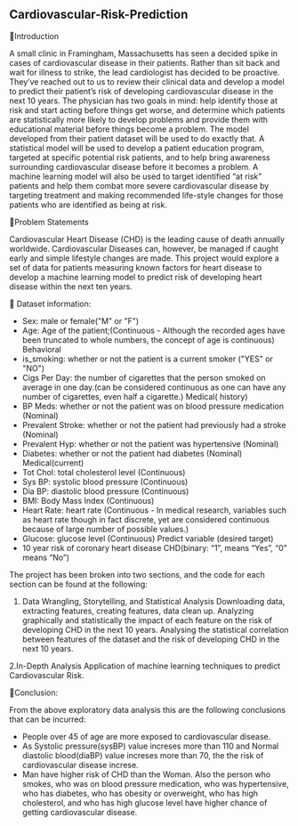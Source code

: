 ## Cardiovascular-Risk-Prediction
📖Introduction

A small clinic in Framingham, Massachusetts has seen a decided spike in cases of cardiovascular disease in their patients. Rather than sit back and wait for illness to strike, the lead cardiologist has decided to be proactive. They’ve reached out to us to review their clinical data and develop a model to predict their patient’s risk of developing cardiovascular disease in the next 10 years. The physician has two goals in mind: help identify those at risk and start acting before things get worse, and determine which patients are statistically more likely to develop problems and provide them with educational material before things become a problem. The model developed from their patient dataset will be used to do exactly that. A statistical model will be used to develop a patient education program, targeted at specific potential risk patients, and to help bring awareness surrounding cardiovascular disease before it becomes a problem. A machine learning model will also be used to target identified “at risk” patients and help them combat more severe cardiovascular disease by targeting treatment and making recommended life-style changes for those patients who are identified as being at risk.


📖Problem Statements

Cardiovascular Heart Disease (CHD) is the leading cause of death annually worldwide. Cardiovascular Diseases can, however, be managed if caught early and simple lifestyle changes are made. This project would explore a set of data for patients measuring known factors for heart disease to develop a machine learning model to predict risk of developing heart disease within the next ten years.

📖 Dataset information:
* Sex: male or female("M" or "F")
* Age: Age of the patient;(Continuous - Although the recorded ages have been truncated to whole numbers, the concept of age is continuous) Behavioral
* is_smoking: whether or not the patient is a current smoker ("YES" or "NO")
* Cigs Per Day: the number of cigarettes that the person smoked on average in one day.(can be considered continuous as one can have any number of cigarettes, even half a cigarette.) Medical( history)
* BP Meds: whether or not the patient was on blood pressure medication (Nominal)
* Prevalent Stroke: whether or not the patient had previously had a stroke (Nominal)
* Prevalent Hyp: whether or not the patient was hypertensive (Nominal)
* Diabetes: whether or not the patient had diabetes (Nominal) Medical(current)
* Tot Chol: total cholesterol level (Continuous)
* Sys BP: systolic blood pressure (Continuous)
* Dia BP: diastolic blood pressure (Continuous)
* BMI: Body Mass Index (Continuous)
* Heart Rate: heart rate (Continuous - In medical research, variables such as heart rate though in fact discrete, yet are considered continuous because of large number of possible values.)
* Glucose: glucose level (Continuous) Predict variable (desired target)
* 10 year risk of coronary heart disease CHD(binary: “1”, means “Yes”, “0” means “No”)

The project has been broken into two sections, and the code for each section can be found at the following:

1. Data Wrangling, Storytelling, and Statistical Analysis Downloading data, extracting features, creating features, data clean up. Analyzing graphically and statistically the impact of each feature on the risk of developing CHD in the next 10 years. Analysing the statistical correlation between features of the dataset and the risk of developing CHD in the next 10 years.

2.In-Depth Analysis Application of machine learning techniques to predict Cardiovascular Risk.

📖Conclusion:

From the above exploratory data analysis this are the following conclusions that can be incurred:
* People over 45 of age are more exposed to cardiovascular disease.
* As Systolic pressure(sysBP) value increses more than 110 and Normal diastolic blood(diaBP) value increses more than 70, the the risk of cardiovascular disease increse.
* Man have higher risk of CHD than the Woman. Also the person who smokes, who was on blood pressure medication, who was hypertensive, who has diabetes, who has obesity or overweight, who has high cholesterol, and who has high glucose level have higher chance of getting cardiovascular disease.

